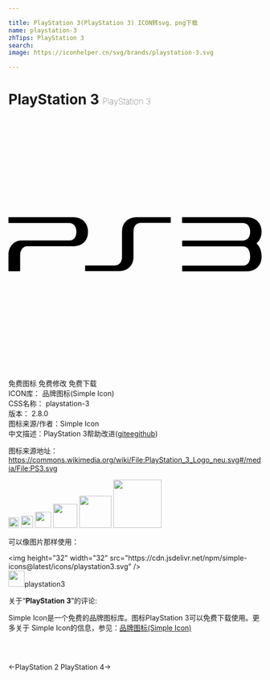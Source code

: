 ```yaml
---

title: PlayStation 3(PlayStation 3) ICON转svg、png下载
name: playstation-3
zhTips: PlayStation 3
search: 
image: https://iconhelper.cn/svg/brands/playstation-3.svg

---
```


# PlayStation 3  <small style="font-size: 60%;font-weight: 100">PlayStation 3</small>

<div id="svg" class="svg-wrap">
<svg role="img" viewBox="0 0 24 24" xmlns="http://www.w3.org/2000/svg"><title>PlayStation 3 icon</title><path d="M15.363 9.438h-3.148c-.97 0-1.447.6-1.447 1.38v2.366c0 .483-.228.83-.71.83H7.304c-.02 0-.035.017-.035.035v.47c0 .02.01.032.03.032h3.11c.97 0 1.45-.597 1.45-1.377V10.81c0-.484.225-.832.71-.832h2.782c.02 0 .04-.014.04-.033V9.47c0-.02-.02-.035-.04-.035zm-9.267 0H.038c-.022 0-.038.017-.038.035v.477c0 .02.016.036.038.036h5.694c.48 0 .71.347.71.83s-.228.83-.71.83H1.228c-.7 0-1.227.587-1.227 1.366v1.513c0 .02.02.037.04.037h1.03c.02 0 .04-.016.04-.037v-1.513c0-.48.28-.82.68-.82H6.1c.97 0 1.444-.595 1.444-1.375 0-.778-.473-1.38-1.442-1.38zm17.454 2.498c-.015-.015-.015-.04 0-.056.3-.25.45-.627.45-1.062 0-.778-.474-1.38-1.446-1.38h-6.057c-.02 0-.036.018-.036.038v.475c0 .02.02.04.04.04h5.7c.48 0 .715.35.715.83s-.23.83-.712.83h-5.7c-.02 0-.036.02-.036.04v.48c0 .02.016.034.037.034h5.7c.63.007.71.62.71.93v.06c0 .485-.23.833-.71.833h-5.7c-.02 0-.036.015-.036.034v.477c0 .02.015.037.036.037h6.05c.973 0 1.446-.645 1.446-1.38v-.057c0-.47-.15-.916-.45-1.19z"/></svg>
</div>
<detail full-name='playstation-3'></detail>

<div class="detail-page">
<p>
<span><span class="badge-success badge">免费图标</span> <span class="badge-success badge">免费修改</span>  <span class="badge-success badge">免费下载</span> </span>
<br/>
<span>
ICON库：
<span class="badge-secondary badge">品牌图标(Simple Icon)</span> 
</span>
<br/>
<span>
CSS名称：
<span class="badge-secondary badge">playstation-3</span> 
</span>

<br/>
<span>
版本：
<span class="badge-secondary badge">2.8.0</span> 
</span>
<br/>
<span>图标来源/作者：<span class="badge-light badge">Simple Icon</span></span> 
<br/>
<span class="zh-detail">中文描述：<span class="badge-primary badge">PlayStation 3</span><span class="help-link"><span>帮助改进</span>(<a href="https://gitee.com/liuwave/icon-helper/edit/master/json/brands/playstation-3.json" target="_blank" rel="noopener noreferrer">gitee</a><a href="https://github.com/liuwave/icon-helper/edit/master/json/brands/playstation-3.json" target="_blank" rel="noopener noreferrer">github</a></span>)</span><br/>
</p>
</div><div class="description description alert alert-light"><p>图标来源地址：<a href="https://commons.wikimedia.org/wiki/File:PlayStation_3_Logo_neu.svg#/media/File:PS3.svg" target="_blank" rel="noopener noreferrer">https://commons.wikimedia.org/wiki/File:PlayStation_3_Logo_neu.svg#/media/File:PS3.svg</a></p></div>
<div class="alert alert-dark">
<img height="21" width="21" src="https://cdn.jsdelivr.net/npm/simple-icons@latest/icons/playstation3.svg" />
<img height="24" width="24" src="https://cdn.jsdelivr.net/npm/simple-icons@latest/icons/playstation3.svg" />
<img height="32" width="32" src="https://cdn.jsdelivr.net/npm/simple-icons@latest/icons/playstation3.svg" />
<img height="48" width="48" src="https://cdn.jsdelivr.net/npm/simple-icons@latest/icons/playstation3.svg" />
<img height="64" width="64" src="https://cdn.jsdelivr.net/npm/simple-icons@latest/icons/playstation3.svg" />
<img height="96" width="96" src="https://cdn.jsdelivr.net/npm/simple-icons@latest/icons/playstation3.svg" />

</div>
<div>
  <p>可以像图片那样使用：    
  </p>
  <div class="alert alert-primary" style="font-size: 14px">
    &lt;img height="32" width="32" src="https://cdn.jsdelivr.net/npm/simple-icons@latest/icons/playstation3.svg" /&gt;
    <copy-btn content='<img height="32" width="32" src="https://cdn.jsdelivr.net/npm/simple-icons@latest/icons/playstation3.svg" />'></copy-btn>
  </div>
  <div class="alert alert-secondary">
    <img height="32" width="32" src="https://cdn.jsdelivr.net/npm/simple-icons@latest/icons/playstation3.svg" />playstation3
    <copy-btn content="playstation3" btn-title="复制图标名称"></copy-btn>
  </div>
</div>
<div class="icon-detail__container">
<p>关于“<b>PlayStation 3</b>”的评论:</p>
</div>
<Vssue title="关于“PlayStation 3”的评论" />
<div><p>Simple Icon是一个免费的品牌图标库。图标PlayStation 3可以免费下载使用。更多关于  Simple Icon的信息，参见：<a target="_blank" href="https://iconhelper.cn/brands.html">品牌图标(Simple Icon)</a>
</p></div>


<div style="padding:2rem 0 " class="page-nav"><p class="inner"><span class="prev">←<router-link to="/icon/playstation-2.html">PlayStation 2</router-link></span> <span class="next"><router-link to="/icon/playstation-4.html">PlayStation 4</router-link>→</span></p></div>
